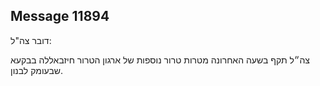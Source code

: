 ## Message 11894

דובר צה"ל:

צה״ל תקף בשעה האחרונה מטרות טרור נוספות של ארגון הטרור חיזבאללה בבקעא שבעומק לבנון.

